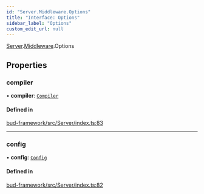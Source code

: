 ```yaml
---
id: "Server.Middleware.Options"
title: "Interface: Options"
sidebar_label: "Options"
custom_edit_url: null
---
```


[Server](../modules/Server.md).[Middleware](../modules/Server.Middleware.md).Options

## Properties

### compiler

• **compiler**: [`Compiler`](../modules/Server.md#compiler)

#### Defined in

[bud-framework/src/Server/index.ts:83](https://github.com/roots/bud/blob/5e343994e/packages/@roots/bud-framework/src/Server/index.ts#L83)

___

### config

• **config**: [`Config`](../modules/Server.md#config)

#### Defined in

[bud-framework/src/Server/index.ts:82](https://github.com/roots/bud/blob/5e343994e/packages/@roots/bud-framework/src/Server/index.ts#L82)
